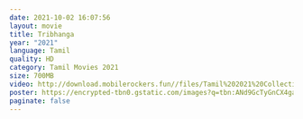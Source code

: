 ```yaml
---
date: 2021-10-02 16:07:56
layout: movie
title: Tribhanga
year: "2021"
language: Tamil
quality: HD
category: Tamil Movies 2021
size: 700MB
video: http://download.mobilerockers.fun//files/Tamil%202021%20Collection/Tribhanga%20(2021)/Tribhanga%20(2021)%20Full%20Movies/Tribhanga%20(2021)%20HDRip/Tribhanga%20(2021)%20HDRip%20Single%20Part.mp4
poster: https://encrypted-tbn0.gstatic.com/images?q=tbn:ANd9GcTyGnCX4gaLcpAztUMaEjR5IzqMcZ5e0PP6cA&usqp=CAU
paginate: false
---
```


